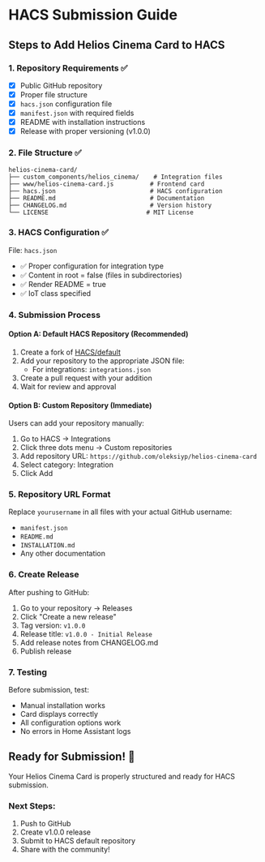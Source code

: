 # HACS Submission Guide

## Steps to Add Helios Cinema Card to HACS

### 1. Repository Requirements ✅
- [x] Public GitHub repository
- [x] Proper file structure
- [x] `hacs.json` configuration file
- [x] `manifest.json` with required fields
- [x] README with installation instructions
- [x] Release with proper versioning (v1.0.0)

### 2. File Structure ✅
```
helios-cinema-card/
├── custom_components/helios_cinema/    # Integration files
├── www/helios-cinema-card.js          # Frontend card
├── hacs.json                          # HACS configuration
├── README.md                          # Documentation
├── CHANGELOG.md                       # Version history
└── LICENSE                           # MIT License
```

### 3. HACS Configuration ✅
File: `hacs.json`
- ✅ Proper configuration for integration type
- ✅ Content in root = false (files in subdirectories)
- ✅ Render README = true
- ✅ IoT class specified

### 4. Submission Process

#### Option A: Default HACS Repository (Recommended)
1. Create a fork of [HACS/default](https://github.com/hacs/default)
2. Add your repository to the appropriate JSON file:
   - For integrations: `integrations.json`
3. Create a pull request with your addition
4. Wait for review and approval

#### Option B: Custom Repository (Immediate)
Users can add your repository manually:
1. Go to HACS → Integrations
2. Click three dots menu → Custom repositories
3. Add repository URL: `https://github.com/oleksiyp/helios-cinema-card`
4. Select category: Integration
5. Click Add

### 5. Repository URL Format
Replace `yourusername` in all files with your actual GitHub username:
- `manifest.json`
- `README.md` 
- `INSTALLATION.md`
- Any other documentation

### 6. Create Release
After pushing to GitHub:
1. Go to your repository → Releases
2. Click "Create a new release"
3. Tag version: `v1.0.0`
4. Release title: `v1.0.0 - Initial Release`
5. Add release notes from CHANGELOG.md
6. Publish release

### 7. Testing
Before submission, test:
- Manual installation works
- Card displays correctly
- All configuration options work
- No errors in Home Assistant logs

## Ready for Submission! 🚀

Your Helios Cinema Card is properly structured and ready for HACS submission.

### Next Steps:
1. Push to GitHub
2. Create v1.0.0 release
3. Submit to HACS default repository
4. Share with the community!
